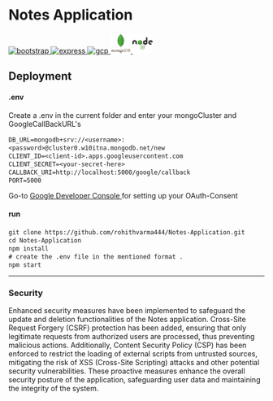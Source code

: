 # Notes Application
<p align="left"> <a href="https://getbootstrap.com" target="_blank" rel="noreferrer"> <img src="https://user-images.githubusercontent.com/25181517/183898054-b3d693d4-dafb-4808-a509-bab54cf5de34.png" alt="bootstrap" width="40" height="40"/> </a> <a href="https://expressjs.com" target="_blank" rel="noreferrer"> <img src="https://user-images.githubusercontent.com/25181517/183859966-a3462d8d-1bc7-4880-b353-e2cbed900ed6.png" alt="express" width="40" height="40"/> </a> <a href="https://cloud.google.com" target="_blank" rel="noreferrer"> <img src="https://www.vectorlogo.zone/logos/google_cloud/google_cloud-icon.svg" alt="gcp" width="40" height="40"/> </a>  <a href="https://www.mongodb.com/" target="_blank" rel="noreferrer"> <img src="https://raw.githubusercontent.com/devicons/devicon/master/icons/mongodb/mongodb-original-wordmark.svg" alt="mongodb" width="40" height="40"/> </a> <a href="https://nodejs.org" target="_blank" rel="noreferrer"> <img src="https://raw.githubusercontent.com/devicons/devicon/master/icons/nodejs/nodejs-original-wordmark.svg" alt="nodejs" width="40" height="40"/> </a></p>

## Deployment
#### .env 
<p> Create a .env in the current folder and enter your mongoCluster and GoogleCallBackURL's</p>

```
DB_URL=mongodb+srv://<username>:<password>@cluster0.w10itna.mongodb.net/new
CLIENT_ID=<client-id>.apps.googleusercontent.com
CLIENT_SECRET=<your-secret-here>
CALLBACK_URI=http://localhost:5000/google/callback
PORT=5000
```
<p> Go-to <a href="https://console.cloud.google.com/">Google Developer Console </a> for setting up your OAuth-Consent

#### run
```
git clone https://github.com/rohithvarma444/Notes-Application.git
cd Notes-Application
npm install
# create the .env file in the mentioned format .
npm start
```
---
### Security
<p> Enhanced security measures have been implemented to safeguard the update and deletion functionalities of the Notes application. Cross-Site Request Forgery (CSRF) protection has been added, ensuring that only legitimate requests from authorized users are processed, thus preventing malicious actions. Additionally, Content Security Policy (CSP) has been enforced to restrict the loading of external scripts from untrusted sources, mitigating the risk of XSS (Cross-Site Scripting) attacks and other potential security vulnerabilities. These proactive measures enhance the overall security posture of the application, safeguarding user data and maintaining the integrity of the system. </p>
